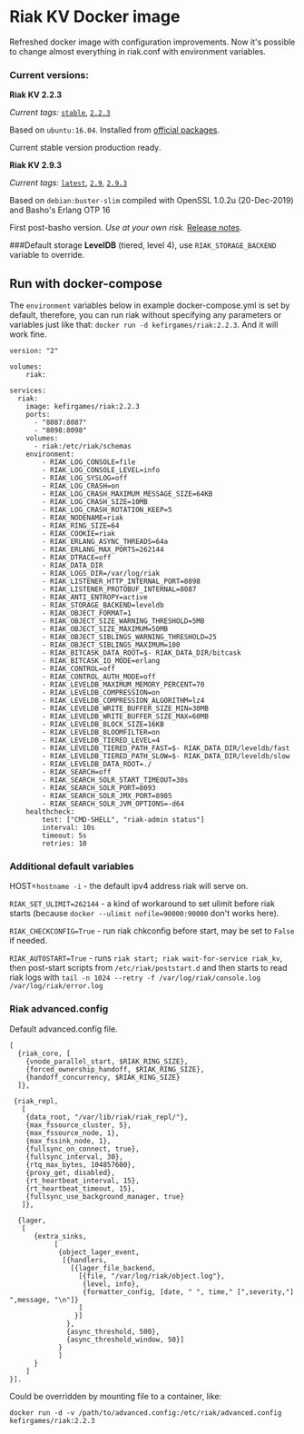 # Riak KV Docker image

Refreshed docker image with configuration improvements.
Now it's possible to change almost everything in riak.conf with environment variables.

### Current versions:

**Riak KV 2.2.3**

*Current tags:* [`stable`](https://github.com/kefirgames/riak_docker/blob/master/2.2.3/Dockerfile), [`2.2.3`](https://github.com/kefirgames/riak_docker/blob/master/2.2.3/Dockerfile)

Based on `ubuntu:16.04`. Installed from [official packages](https://packagecloud.io/basho/riak).

Current stable version production ready.

**Riak KV 2.9.3**

*Current tags:* [`latest`](https://github.com/kefirgames/riak_docker/blob/master/2.9/Dockerfile), [`2.9`](https://github.com/kefirgames/riak_docker/blob/master/2.9/Dockerfile), [`2.9.3`](https://github.com/kefirgames/riak_docker/blob/master/2.9/Dockerfile)

Based on `debian:buster-slim` compiled with OpenSSL 1.0.2u (20-Dec-2019) and Basho's Erlang OTP 16

First post-basho version. *Use at your own risk.* [Release notes](https://github.com/basho/riak/blob/develop-2.9/RELEASE-NOTES.md#riak-kv-293-release-notes).

###Default storage 
**LevelDB** (tiered, level 4), use `RIAK_STORAGE_BACKEND` variable to override.

## Run with docker-compose 
The `environment` variables below in example docker-compose.yml is set by default, therefore, you can run riak without specifying any parameters or variables just like that: `docker run -d kefirgames/riak:2.2.3`. And it will work fine.
```
version: "2"

volumes:
    riak: 

services:
  riak:
    image: kefirgames/riak:2.2.3
    ports:
      - "8087:8087"
      - "8098:8098"
    volumes:
      - riak:/etc/riak/schemas
    environment:
        - RIAK_LOG_CONSOLE=file
        - RIAK_LOG_CONSOLE_LEVEL=info
        - RIAK_LOG_SYSLOG=off
        - RIAK_LOG_CRASH=on
        - RIAK_LOG_CRASH_MAXIMUM_MESSAGE_SIZE=64KB
        - RIAK_LOG_CRASH_SIZE=10MB
        - RIAK_LOG_CRASH_ROTATION_KEEP=5
        - RIAK_NODENAME=riak
        - RIAK_RING_SIZE=64
        - RIAK_COOKIE=riak
        - RIAK_ERLANG_ASYNC_THREADS=64a
        - RIAK_ERLANG_MAX_PORTS=262144
        - RIAK_DTRACE=off
        - RIAK_DATA_DIR
        - RIAK_LOGS_DIR=/var/log/riak
        - RIAK_LISTENER_HTTP_INTERNAL_PORT=8098
        - RIAK_LISTENER_PROTOBUF_INTERNAL=8087
        - RIAK_ANTI_ENTROPY=active
        - RIAK_STORAGE_BACKEND=leveldb
        - RIAK_OBJECT_FORMAT=1
        - RIAK_OBJECT_SIZE_WARNING_THRESHOLD=5MB
        - RIAK_OBJECT_SIZE_MAXIMUM=50MB
        - RIAK_OBJECT_SIBLINGS_WARNING_THRESHOLD=25
        - RIAK_OBJECT_SIBLINGS_MAXIMUM=100
        - RIAK_BITCASK_DATA_ROOT=$- RIAK_DATA_DIR/bitcask
        - RIAK_BITCASK_IO_MODE=erlang
        - RIAK_CONTROL=off
        - RIAK_CONTROL_AUTH_MODE=off
        - RIAK_LEVELDB_MAXIMUM_MEMORY_PERCENT=70
        - RIAK_LEVELDB_COMPRESSION=on
        - RIAK_LEVELDB_COMPRESSION_ALGORITHM=lz4
        - RIAK_LEVELDB_WRITE_BUFFER_SIZE_MIN=30MB
        - RIAK_LEVELDB_WRITE_BUFFER_SIZE_MAX=60MB
        - RIAK_LEVELDB_BLOCK_SIZE=16KB
        - RIAK_LEVELDB_BLOOMFILTER=on
        - RIAK_LEVELDB_TIERED_LEVEL=4
        - RIAK_LEVELDB_TIERED_PATH_FAST=$- RIAK_DATA_DIR/leveldb/fast
        - RIAK_LEVELDB_TIERED_PATH_SLOW=$- RIAK_DATA_DIR/leveldb/slow
        - RIAK_LEVELDB_DATA_ROOT=./
        - RIAK_SEARCH=off
        - RIAK_SEARCH_SOLR_START_TIMEOUT=30s
        - RIAK_SEARCH_SOLR_PORT=8093
        - RIAK_SEARCH_SOLR_JMX_PORT=8985
        - RIAK_SEARCH_SOLR_JVM_OPTIONS=-d64
    healthcheck:
        test: ["CMD-SHELL", "riak-admin status"]
        interval: 10s
        timeout: 5s
        retries: 10
```
### Additional default variables
HOST=`hostname -i` - the default ipv4 address riak will serve on.

`RIAK_SET_ULIMIT=262144` - a kind of workaround to set ulimit before riak starts (because `docker --ulimit nofile=90000:90000` don't works here).

`RIAK_CHECKCONFIG=True` - run riak chkconfig before start, may be set to `False` if needed.

`RIAK_AUTOSTART=True` - runs `riak start; riak wait-for-service riak_kv`, then post-start scripts from `/etc/riak/poststart.d` and then starts to read riak logs with `tail -n 1024 --retry -f /var/log/riak/console.log /var/log/riak/error.log`

### Riak advanced.config
Default advanced.config file. 
```
[
  {riak_core, [
    {vnode_parallel_start, $RIAK_RING_SIZE},
    {forced_ownership_handoff, $RIAK_RING_SIZE},
    {handoff_concurrency, $RIAK_RING_SIZE}
  ]},

 {riak_repl,
   [
    {data_root, "/var/lib/riak/riak_repl/"},
    {max_fssource_cluster, 5},
    {max_fssource_node, 1},
    {max_fssink_node, 1},
    {fullsync_on_connect, true},
    {fullsync_interval, 30},
    {rtq_max_bytes, 104857600},
    {proxy_get, disabled},
    {rt_heartbeat_interval, 15},
    {rt_heartbeat_timeout, 15},
    {fullsync_use_background_manager, true}
   ]},

  {lager,
   [
      {extra_sinks,
           [
            {object_lager_event,
             [{handlers,
               [{lager_file_backend,
                 [{file, "/var/log/riak/object.log"},
                  {level, info},
                  {formatter_config, [date, " ", time," [",severity,"] ",message, "\n"]}
                 ]
                }]
              },
              {async_threshold, 500},
              {async_threshold_window, 50}]
            }
            ]
      }
    ]
}].
```
Could be overridden by mounting file to a container, like:

`docker run -d -v /path/to/advanced.config:/etc/riak/advanced.config kefirgames/riak:2.2.3`
